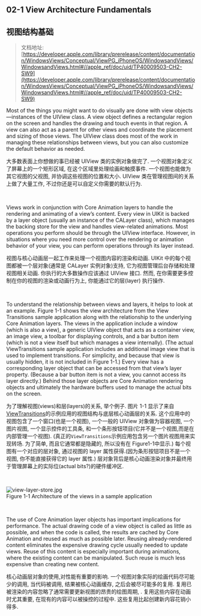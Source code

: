 ## 02-1 View Architecture Fundamentals
## **视图结构基础**
>文档地址: [https://developer.apple.com/library/prerelease/content/documentation/WindowsViews/Conceptual/ViewPG_iPhoneOS/WindowsandViews/WindowsandViews.html#//apple_ref/doc/uid/TP40009503-CH2-SW9](https://developer.apple.com/library/prerelease/content/documentation/WindowsViews/Conceptual/ViewPG_iPhoneOS/WindowsandViews/WindowsandViews.html#//apple_ref/doc/uid/TP40009503-CH2-SW9)  

Most of the things you might want to do visually are done with view objects—instances of the UIView class. A view object defines a rectangular region on the screen and handles the drawing and touch events in that region. A view can also act as a parent for other views and coordinate the placement and sizing of those views.  The UIView class does most of the work in managing these relationships between views, but you can also customize the default behavior as needed. 

大多数表面上你想做的事已经被 UIView 类的实例对象做完了.
一个视图对象定义了屏幕上的一个矩形区域, 在这个区域里处理绘画和触摸事件.
一个视图也能做为其它视图的父视图, 并协调这些视图的位置和大小.
UIView 类在管理视图间的关系上做了大量工作, 不过你还是可以自定义你需要的默认行为.

</br>

Views work in conjunction with Core Animation layers to handle the rendering and animating of a view’s content. Every view in UIKit is backed by a layer object (usually an instance of the CALayer class), which manages the backing store for the view and handles view-related animations. Most operations you perform should be through the UIView interface. However, in situations where you need more control over the rendering or animation behavior of your view, you can perform operations through its layer instead.  

视图与核心动画层一起工作来处理一个视图内容的渲染和动画.
 UIKit 中的每个视图都被一个层对象(通常是 CALayer 实例对象)支持, 它为视图管理后台存储和处理视图相关动画.
你执行的大多数操作应该通过 UIView 接口.
然而, 在你需要更多控制在你的视图的渲染或动画行为上, 你能通过它的层(layer) 执行操作.
  

</br>

To understand the relationship between views and layers, it helps to look at an example.  Figure 1-1 shows the view architecture from the View Transitions sample application along with the relationship to the underlying Core Animation layers.   The views in the application include a window (which is also a view), a generic UIView object that acts as a container view, an image view, a toolbar for displaying controls, and a bar button item (which is not a view itself but which manages a view internally).   (The actual ViewTransitions sample application includes an additional image view that is used to implement transitions. For simplicity, and because that view is usually hidden, it is not included in Figure 1-1.)  Every view has a corresponding layer object that can be accessed from that view’s layer property. (Because a bar button item is not a view, you cannot access its layer directly.)   Behind those layer objects are Core Animation rendering objects and ultimately the hardware buffers used to manage the actual bits on the screen.  


为了理解视图(views)和层(layers)的关系, 举个例子.
图片 1-1 显示了来自[ViewTransitions]()的示例应用的视图结构与底层核心动画层的关系.
这个应用中的视图包含了一个窗口(也是一个视图), 一个一般的 UIView 对象做为容器视图, 一个图片视图, 一个显示控件的工具条, 和一个条形按钮项目(它并不是一个视图,而是在内部管理一个视图).
(真正的`ViewTransitions`示例应用包含另一个图片视图用来实现转场. 为了简单, 而且它通常都是隐藏的, 所以没有在 Figure1-1中显示.)
每个视图有一个对应的层对象, 通过视图的 layer 属性获得.(因为条形按钮项目不是一个视图, 你不能直接获得它的 layer 属性.)
层对象背后是核心动画渲染对象并最终用于管理屏幕上的实际位(actual bits?)的硬件缓冲区.






</br>

![view-layer-store.jpg](https://developer.apple.com/library/prerelease/content/documentation/WindowsViews/Conceptual/ViewPG_iPhoneOS/Art/view-layer-store.jpg)  
Figure 1-1  Architecture of the views in a sample application

</br>

The use of Core Animation layer objects has important implications for performance. The actual drawing code of a view object is called as little as possible, and when the code is called, the results are cached by Core Animation and reused as much as possible later.  Reusing already-rendered content eliminates the expensive drawing cycle usually needed to update views.  Reuse of this content is especially important during animations, where the existing content can be manipulated.  Such reuse is much less expensive than creating new content.  

核心动画层对象的使用,对性能有重要的影响.
一个视图对象实际的绘画代码尽可能少的调用, 当代码被调用, 结果被核心动画缓存, 之后会被尽可能多的复用.
复用已被渲染的内容忽略了通常需要更新视图的昂贵的绘图周期, .
复用这些内容在动画时尤其重要, 在现有的内容可以被操控的过程中.
这些复用比起创建新内容花销小得多.




